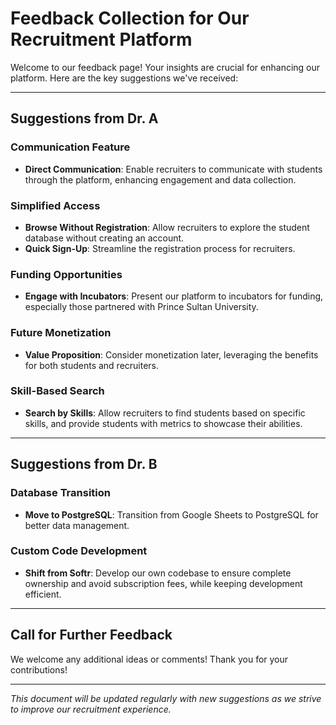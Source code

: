 # Feedback Collection for Our Recruitment Platform

Welcome to our feedback page! Your insights are crucial for enhancing our platform. Here are the key suggestions we've received:

---

## Suggestions from Dr. A

### Communication Feature
- **Direct Communication**: Enable recruiters to communicate with students through the platform, enhancing engagement and data collection.

### Simplified Access
- **Browse Without Registration**: Allow recruiters to explore the student database without creating an account.
- **Quick Sign-Up**: Streamline the registration process for recruiters.

### Funding Opportunities
- **Engage with Incubators**: Present our platform to incubators for funding, especially those partnered with Prince Sultan University.

### Future Monetization
- **Value Proposition**: Consider monetization later, leveraging the benefits for both students and recruiters.

### Skill-Based Search
- **Search by Skills**: Allow recruiters to find students based on specific skills, and provide students with metrics to showcase their abilities.

---

## Suggestions from Dr. B

### Database Transition
- **Move to PostgreSQL**: Transition from Google Sheets to PostgreSQL for better data management.

### Custom Code Development
- **Shift from Softr**: Develop our own codebase to ensure complete ownership and avoid subscription fees, while keeping development efficient.

---

## Call for Further Feedback

We welcome any additional ideas or comments! Thank you for your contributions!

---

*This document will be updated regularly with new suggestions as we strive to improve our recruitment experience.*
